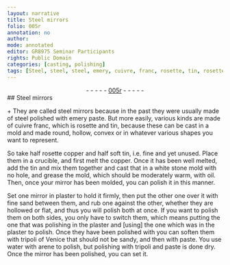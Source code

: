 ```yaml
---
layout: narrative
title: Steel mirrors
folio: 005r
annotation: no
author:
mode: annotated
editor: GR8975 Seminar Participants
rights: Public Domain
categories: [casting, polishing]
tags: [Steel, steel, steel, emery, cuivre, franc, rosette, tin, rosette, copper, tin, copper, tin, oil, plaster, sand, plaster, plaster, tripoli, of, Venice, paste, water, arene, tripoli, paste]
---
```


 <div class="folio" align="center">- - - - - <a href="http://gallica.bnf.fr/ark:/12148/btv1b10500001g/f15.image" target="_blank">005r</a> - - - - - </div> 
## <span class="material">Steel</span> mirrors

 
 <span class="activity"></span> <span class="activity"></span> \+ They are called <span class="material">steel</span> mirrors because in the past they were usually made of <span class="material">steel</span> polished with <span class="material_format"><span class="material">emery</span> paste</span>. But more easily, various kinds are made of <span class="material"><span class="foreign">cuivre franc</span></span>, which is <span class="material">rosette</span> and <span class="material">tin</span>, because these can be cast in a <span class="tool">mold</span> and made round, hollow, convex or in whatever various shapes you want to represent. 
 
 So take <span class="unit">half</span> <span class="material">rosette copper</span> and <span class="unit">half</span> <span class="material_format">soft <span class="material">tin</span></span>, i.e. fine and yet unused. Place them in a <span class="tool">crucible</span>, and first melt the <span class="material">copper</span>. Once it has been well melted, add the <span class="material">tin</span> and mix them together and cast that in a <span class="tool">white stone mold with no hole</span>, and grease the <span class="tool">mold</span>, which should be moderately warm, with <span class="material">oil</span>. Then, once your mirror has been molded, you can polish it in this manner. 
 
 Set one mirror in <span class="tool"><span class="material">plaster</span></span> to hold it firmly, then put the other one over it with <span class="material_format">fine <span class="material">sand</span></span> between them, and rub one against the other, whether they are hollowed or flat, and thus you will polish both at once. If you want to polish them on both sides, you only have to switch them, which means putting the one that was polishing in the <span class="tool"><span class="material">plaster</span></span> and [using] the one which was in the <span class="tool"><span class="material">plaster</span></span> to polish. Once they have been polished with you can soften them with <span class="material">tripoli of <span class="place">Venice</span></span> that should not be sandy, and then with <span class="material">paste</span>. You use <span class="material">water</span> with <span class="material"><span class="foreign">arene</span></span> to polish, but polishing with <span class="material">tripoli</span> and <span class="material">paste</span> is done dry. Once the mirror has been polished, you can set it. 
 